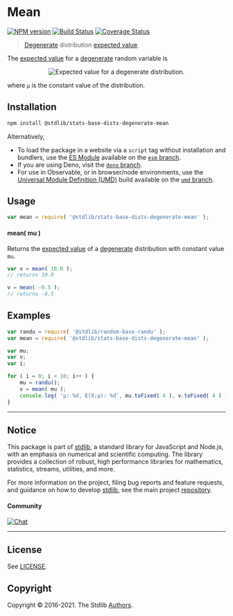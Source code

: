 <!--

@license Apache-2.0

Copyright (c) 2018 The Stdlib Authors.

Licensed under the Apache License, Version 2.0 (the "License");
you may not use this file except in compliance with the License.
You may obtain a copy of the License at

   http://www.apache.org/licenses/LICENSE-2.0

Unless required by applicable law or agreed to in writing, software
distributed under the License is distributed on an "AS IS" BASIS,
WITHOUT WARRANTIES OR CONDITIONS OF ANY KIND, either express or implied.
See the License for the specific language governing permissions and
limitations under the License.

-->

# Mean

[![NPM version][npm-image]][npm-url] [![Build Status][test-image]][test-url] [![Coverage Status][coverage-image]][coverage-url] <!-- [![dependencies][dependencies-image]][dependencies-url] -->

> [Degenerate][degenerate-distribution] distribution [expected value][expected-value].

<!-- Section to include introductory text. Make sure to keep an empty line after the intro `section` element and another before the `/section` close. -->

<section class="intro">

The [expected value][expected-value] for a [degenerate][degenerate-distribution] random variable is

<!-- <equation class="equation" label="eq:degenerate_expectation" align="center" raw="\mathbb{E}\left[ X \right] = \mu" alt="Expected value for a degenerate distribution."> -->

<div class="equation" align="center" data-raw-text="\mathbb{E}\left[ X \right] = \mu" data-equation="eq:degenerate_expectation">
    <img src="https://cdn.jsdelivr.net/gh/stdlib-js/stdlib@e1fbdee688c5409e4cc6b0cd06d90b1cd2abd67c/lib/node_modules/@stdlib/stats/base/dists/degenerate/mean/docs/img/equation_degenerate_expectation.svg" alt="Expected value for a degenerate distribution.">
    <br>
</div>

<!-- </equation> -->

where `μ` is the constant value of the distribution.

</section>

<!-- /.intro -->

<!-- Package usage documentation. -->

<section class="installation">

## Installation

```bash
npm install @stdlib/stats-base-dists-degenerate-mean
```

Alternatively,

-   To load the package in a website via a `script` tag without installation and bundlers, use the [ES Module][es-module] available on the [`esm` branch][esm-url].
-   If you are using Deno, visit the [`deno` branch][deno-url].
-   For use in Observable, or in browser/node environments, use the [Universal Module Definition (UMD)][umd] build available on the [`umd` branch][umd-url].

</section>

<section class="usage">

## Usage

```javascript
var mean = require( '@stdlib/stats-base-dists-degenerate-mean' );
```

#### mean( mu )

Returns the [expected value][expected-value] of a [degenerate][degenerate-distribution] distribution with constant value `mu`.

```javascript
var v = mean( 10.0 );
// returns 10.0

v = mean( -0.5 );
// returns -0.5
```

</section>

<!-- /.usage -->

<!-- Package usage notes. Make sure to keep an empty line after the `section` element and another before the `/section` close. -->

<section class="notes">

</section>

<!-- /.notes -->

<!-- Package usage examples. -->

<section class="examples">

## Examples

<!-- eslint no-undef: "error" -->

```javascript
var randu = require( '@stdlib/random-base-randu' );
var mean = require( '@stdlib/stats-base-dists-degenerate-mean' );

var mu;
var v;
var i;

for ( i = 0; i < 10; i++ ) {
    mu = randu();
    v = mean( mu );
    console.log( 'µ: %d, E(X;µ): %d', mu.toFixed( 4 ), v.toFixed( 4 ) );
}
```

</section>

<!-- /.examples -->

<!-- Section to include cited references. If references are included, add a horizontal rule *before* the section. Make sure to keep an empty line after the `section` element and another before the `/section` close. -->

<section class="references">

</section>

<!-- /.references -->

<!-- Section for related `stdlib` packages. Do not manually edit this section, as it is automatically populated. -->

<section class="related">

</section>

<!-- /.related -->

<!-- Section for all links. Make sure to keep an empty line after the `section` element and another before the `/section` close. -->


<section class="main-repo" >

* * *

## Notice

This package is part of [stdlib][stdlib], a standard library for JavaScript and Node.js, with an emphasis on numerical and scientific computing. The library provides a collection of robust, high performance libraries for mathematics, statistics, streams, utilities, and more.

For more information on the project, filing bug reports and feature requests, and guidance on how to develop [stdlib][stdlib], see the main project [repository][stdlib].

#### Community

[![Chat][chat-image]][chat-url]

---

## License

See [LICENSE][stdlib-license].


## Copyright

Copyright &copy; 2016-2021. The Stdlib [Authors][stdlib-authors].

</section>

<!-- /.stdlib -->

<!-- Section for all links. Make sure to keep an empty line after the `section` element and another before the `/section` close. -->

<section class="links">

[npm-image]: http://img.shields.io/npm/v/@stdlib/stats-base-dists-degenerate-mean.svg
[npm-url]: https://npmjs.org/package/@stdlib/stats-base-dists-degenerate-mean

[test-image]: https://github.com/stdlib-js/stats-base-dists-degenerate-mean/actions/workflows/test.yml/badge.svg
[test-url]: https://github.com/stdlib-js/stats-base-dists-degenerate-mean/actions/workflows/test.yml

[coverage-image]: https://img.shields.io/codecov/c/github/stdlib-js/stats-base-dists-degenerate-mean/main.svg
[coverage-url]: https://codecov.io/github/stdlib-js/stats-base-dists-degenerate-mean?branch=main

<!--

[dependencies-image]: https://img.shields.io/david/stdlib-js/stats-base-dists-degenerate-mean.svg
[dependencies-url]: https://david-dm.org/stdlib-js/stats-base-dists-degenerate-mean/main

-->

[umd]: https://github.com/umdjs/umd
[es-module]: https://developer.mozilla.org/en-US/docs/Web/JavaScript/Guide/Modules

[deno-url]: https://github.com/stdlib-js/stats-base-dists-degenerate-mean/tree/deno
[umd-url]: https://github.com/stdlib-js/stats-base-dists-degenerate-mean/tree/umd
[esm-url]: https://github.com/stdlib-js/stats-base-dists-degenerate-mean/tree/esm

[chat-image]: https://img.shields.io/gitter/room/stdlib-js/stdlib.svg
[chat-url]: https://gitter.im/stdlib-js/stdlib/

[stdlib]: https://github.com/stdlib-js/stdlib

[stdlib-authors]: https://github.com/stdlib-js/stdlib/graphs/contributors

[stdlib-license]: https://raw.githubusercontent.com/stdlib-js/stats-base-dists-degenerate-mean/main/LICENSE

[degenerate-distribution]: https://en.wikipedia.org/wiki/Degenerate_distribution

[expected-value]: https://en.wikipedia.org/wiki/Expected_value

</section>

<!-- /.links -->
